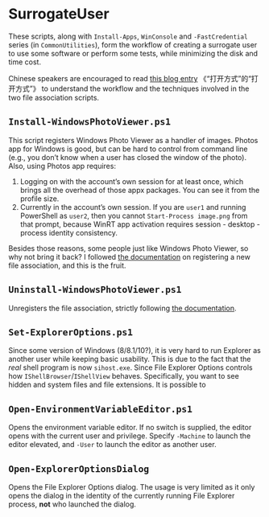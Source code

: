 # SurrogateUser

These scripts, along with `Install-Apps`, `WinConsole` and `-FastCredential` series (in `CommonUtilities`), form the workflow of creating a surrogate user to use some software or perform some tests, while minimizing the disk and time cost.

Chinese speakers are encouraged to read [this blog entry](https://geelaw.blog/entries/windows-fileassoc-walkthru/) 《“打开方式”的“打开方式”》 to understand the workflow and the techniques involved in the two file association scripts.

## `Install-WindowsPhotoViewer.ps1`

This script registers Windows Photo Viewer as a handler of images. Photos app for Windows is good, but can be hard to control from command line (e.g., you don’t know when a user has closed the window of the photo). Also, using Photos app requires:

1. Logging on with the account’s own session for at least once, which brings all the overhead of those appx packages. You can see it from the profile size.
2. Currently in the account’s own session. If you are `user1` and running PowerShell as `user2`, then you cannot `Start-Process image.png` from that prompt, because WinRT app activation requires session - desktop - process identity consistency.

Besides those reasons, some people just like Windows Photo Viewer, so why not bring it back? I followed [the documentation](https://docs.microsoft.com/en-us/windows/desktop/shell/default-programs#full-registration-example) on registering a new file association, and this is the fruit.

## `Uninstall-WindowsPhotoViewer.ps1`

Unregisters the file association, strictly following [the documentation](https://docs.microsoft.com/en-us/windows/desktop/shell/how-to-register-a-file-type-for-a-new-application).

## `Set-ExplorerOptions.ps1`

Since some version of Windows (8/8.1/10?), it is very hard to run Explorer as another user while keeping basic usability. This is due to the fact that the *real* shell program is now `sihost.exe`. Since File Explorer Options controls how `IShellBrowser`/`IShellView` behaves. Specifically, you want to see hidden and system files and file extensions. It is possible to 

## `Open-EnvironmentVariableEditor.ps1`

Opens the environment variable editor. If no switch is supplied, the editor opens with the current user and privilege. Specify `-Machine` to launch the editor elevated, and `-User` to launch the editor as another user.

## `Open-ExplorerOptionsDialog`

Opens the File Explorer Options dialog. The usage is very limited as it only opens the dialog in the identity of the currently running File Explorer process, **not** who launched the dialog.
